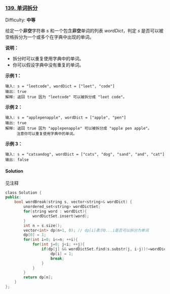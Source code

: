 ### [139\. 单词拆分](https://leetcode-cn.com/problems/word-break/)

Difficulty: **中等**


给定一个**非空**字符串 _s_ 和一个包含**非空**单词的列表 _wordDict_，判定 _s_ 是否可以被空格拆分为一个或多个在字典中出现的单词。

**说明：**

*   拆分时可以重复使用字典中的单词。
*   你可以假设字典中没有重复的单词。

**示例 1：**

```
输入: s = "leetcode", wordDict = ["leet", "code"]
输出: true
解释: 返回 true 因为 "leetcode" 可以被拆分成 "leet code"。
```

**示例 2：**

```
输入: s = "applepenapple", wordDict = ["apple", "pen"]
输出: true
解释: 返回 true 因为 "applepenapple" 可以被拆分成 "apple pen apple"。
     注意你可以重复使用字典中的单词。
```

**示例 3：**

```
输入: s = "catsandog", wordDict = ["cats", "dog", "sand", "and", "cat"]
输出: false
```


#### Solution

见注释

```cpp
​class Solution {
public:
    bool wordBreak(string s, vector<string>& wordDict) {
        unordered_set<string> wordDictSet;
        for(string word : wordDict){
            wordDictSet.insert(word);
        }
        int n = s.size();
        vector<int> dp(n+1, 0); // dp[i]表示0...i是否可以拆分为单词
        dp[0] = 1;
        for(int i=0; i<=n; ++i){
            for(int j=0; j<i; ++j){
                if(dp[j] && wordDictSet.find(s.substr(j, i-j))!=wordDictSet.end()){ // 第一个条件是前半段可拆分，第二个条件是另一部分是单词
                    dp[i] = 1;
                    break;
                }
            }
        }
        return dp[n];
    }
};
```